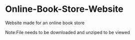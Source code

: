 # Online-Book-Store-Website
Website made for an online book store

Note:File needs to be downloaded and unziped to be viewed
